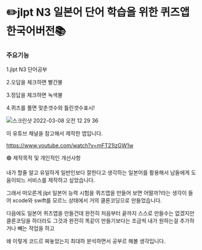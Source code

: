 # ✏️jlpt N3 일본어 단어 학습을 위한 퀴즈앱 한국어버전📚

### 주요기능
1.jlpt N3 단어공부

2.오답을 체크하면 빨간불

3.정답을 체크하면 녹색불

4.퀴즈를 풀면 맞춘갯수와 틀린갯수표시!

![스크린샷 2022-03-08 오전 12 29 36](https://user-images.githubusercontent.com/91593937/157064893-55731d29-b5d3-4d12-9a4d-fc8b5a6e66a5.png)

이 유튜브 채널을 참고해서 제작한 앱입니다.

https://www.youtube.com/watch?v=mFT21IzGW1w

🟢 제작목적 및 개인적인 개선사항

내가 할줄 알고 유일하게 일반인보다 잘한다고 생각하는 일본어를 활용해서 남들에게 도움이되느 서비스를 제작하고 싶었습니다.

그래서 떠오른게 jlpt 일본어 능력 시험을 퀴즈앱을 만들어 보면 어떨까?라는 생각이 들어 xcode와 swift를 모르느 상태에서 거의 클론코딩으로 만들었습니다.

다음에도 일본어 퀴즈앱을 만들건데 완전히 처음부터 끝까지 스스로 만들수는 없겠지만 클론코딩을 하더라도 그것과 완전히 똑같이 만들기보다는 조금씩 내가 원하는걸 추가하거나 빼는 작업을 하고 

왜 이렇게 코드르 짜놓았는지 최대하 분석하면서 공부르 해볼 생각입니다.


